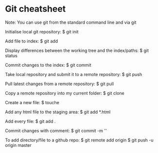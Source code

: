 <h1>Git cheatsheet</h1>

Note: You can use git from the standard command line and via git 

Initialise local git repository:
$ git init

Add file to index:
$ git add <fileName>

Display differences between the working tree and the index/paths:
$ git status

Commit changes to the index:
$ git commit

Take local repository and submit it to a remote repository:
$ git push

Pull latest changes from a remote repository:
$ git pull

Copy a remote repository into my current folder:
$ git clone <link to the folder>

Create a new file:
$ touche <fileName>

Add any html file to the staging area:
$ git add *.html

Add every file:
$ git add .

Commit changes with comment:
$ git commit -m '<Comment>'

To add directory/file to a github repo:
$ git remote add origin <github url>
$ git push -u origin master
